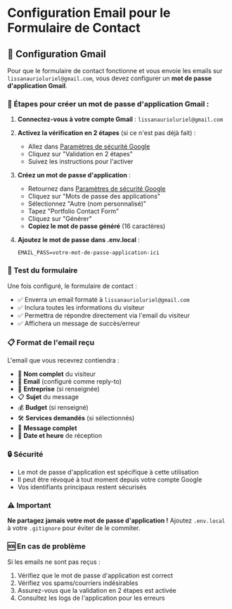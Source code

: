 # Configuration Email pour le Formulaire de Contact

## 📧 Configuration Gmail

Pour que le formulaire de contact fonctionne et vous envoie les emails sur `lissanaurioluriel@gmail.com`, vous devez configurer un **mot de passe d'application Gmail**.

### 🔐 Étapes pour créer un mot de passe d'application Gmail :

1. **Connectez-vous à votre compte Gmail** : `lissanaurioluriel@gmail.com`

2. **Activez la vérification en 2 étapes** (si ce n'est pas déjà fait) :
   - Allez dans [Paramètres de sécurité Google](https://myaccount.google.com/security)
   - Cliquez sur "Validation en 2 étapes"
   - Suivez les instructions pour l'activer

3. **Créez un mot de passe d'application** :
   - Retournez dans [Paramètres de sécurité Google](https://myaccount.google.com/security)
   - Cliquez sur "Mots de passe des applications"
   - Sélectionnez "Autre (nom personnalisé)"
   - Tapez "Portfolio Contact Form"
   - Cliquez sur "Générer"
   - **Copiez le mot de passe généré** (16 caractères)

4. **Ajoutez le mot de passe dans .env.local** :
   ```env
   EMAIL_PASS=votre-mot-de-passe-application-ici
   ```

### 🚀 Test du formulaire

Une fois configuré, le formulaire de contact :
- ✅ Enverra un email formaté à `lissanaurioluriel@gmail.com`
- ✅ Inclura toutes les informations du visiteur
- ✅ Permettra de répondre directement via l'email du visiteur
- ✅ Affichera un message de succès/erreur

### 📋 Format de l'email reçu

L'email que vous recevrez contiendra :
- 👤 **Nom complet** du visiteur
- 📧 **Email** (configuré comme reply-to)
- 🏢 **Entreprise** (si renseignée)
- 📋 **Sujet** du message
- 💰 **Budget** (si renseigné)
- 🛠️ **Services demandés** (si sélectionnés)
- 💬 **Message complet**
- 📅 **Date et heure** de réception

### 🔒 Sécurité

- Le mot de passe d'application est spécifique à cette utilisation
- Il peut être révoqué à tout moment depuis votre compte Google
- Vos identifiants principaux restent sécurisés

### ⚠️ Important

**Ne partagez jamais votre mot de passe d'application !**
Ajoutez `.env.local` à votre `.gitignore` pour éviter de le commiter.

### 🆘 En cas de problème

Si les emails ne sont pas reçus :
1. Vérifiez que le mot de passe d'application est correct
2. Vérifiez vos spams/courriers indésirables
3. Assurez-vous que la validation en 2 étapes est activée
4. Consultez les logs de l'application pour les erreurs
